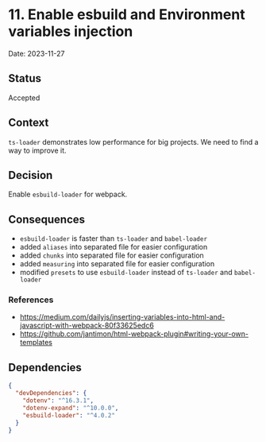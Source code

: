 # 11. Enable esbuild and Environment variables injection

Date: 2023-11-27

## Status

Accepted

## Context

`ts-loader` demonstrates low performance for big projects. We need to find a way to improve it.

## Decision

Enable `esbuild-loader` for webpack.

## Consequences

- `esbuild-loader` is faster than `ts-loader` and `babel-loader`
- added `aliases` into separated file for easier configuration
- added `chunks` into separated file for easier configuration
- added `measuring` into separated file for easier configuration
- modified `presets` to use `esbuild-loader` instead of `ts-loader` and `babel-loader`

### References

- https://medium.com/dailyjs/inserting-variables-into-html-and-javascript-with-webpack-80f33625edc6
- https://github.com/jantimon/html-webpack-plugin#writing-your-own-templates

## Dependencies

```json
{
  "devDependencies": {
    "dotenv": "^16.3.1",
    "dotenv-expand": "^10.0.0",
    "esbuild-loader": "^4.0.2"
  }
}
```

